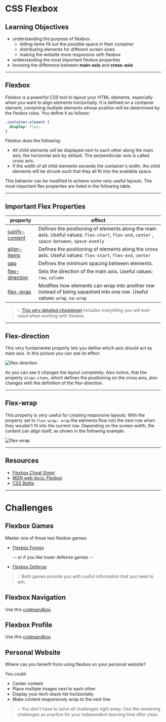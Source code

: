 # CSS Flexbox

## Learning Objectives

- understanding the purpose of flexbox:
  - letting items fill out the possible space in their container
  - distributing elements for different screen sizes
  - making the website more responsive with flexbox
- understanding the most important flexbox properties
- knowing the difference between **main-axis** and **cross-axis**

---

## Flexbox

Flexbox is a powerful CSS tool to layout your HTML elements, especially when you want to align
elements horizontally. It is defined on a container element, containing multiple elements whose
position will be determined by the flexbox rules. You define it as follows:

```css
.container-element {
  display: flex;
}
```

Flexbox does the following:

- All child elements will be displayed next to each other along the main axis, the horizontal axis
  by default. The perpendicular axis is called cross axis.
- If the width of all child elements exceeds the container's width, the child elements will be
  shrunk such that they all fit into the available space.

This behavior can be modified to achieve some very useful layouts. The most important flex
properties are listed in the following table.

---

## Important Flex Properties

| property                                                                            | effect                                                                                                                                       |
| ----------------------------------------------------------------------------------- | -------------------------------------------------------------------------------------------------------------------------------------------- |
| [justify-content](https://developer.mozilla.org/en-US/docs/Web/CSS/justify-content) | Defines the positioning of elements along the main axis. Useful values: `flex-start`, `flex-end`, `center` , `space-between`, `space-evenly` |
| [align-items](https://developer.mozilla.org/en-US/docs/Web/CSS/align-items)         | Defines the positioning of elements along the cross axis. Useful values: `flex-start`, `flex-end`, `center`                                  |
| [gap](https://developer.mozilla.org/en-US/docs/Web/CSS/gap)                         | Defines the minimum spacing between elements.                                                                                                |
| [flex-direction](https://developer.mozilla.org/en-US/docs/Web/CSS/flex-direction)   | Sets the direction of the main axis. Useful values: `row`, `column`                                                                          |
| [flex-wrap](https://developer.mozilla.org/en-US/docs/Web/CSS/flex-wrap)             | Modifies how elements can wrap into another row instead of being squashed into one row. Useful values: `wrap`, `no-wrap`                     |

> 💡 [This very detailed cheatsheet](https://css-tricks.com/snippets/css/a-guide-to-flexbox/)
> includes everything you will ever need when working with flexbox.

---

## Flex-direction

This very fundamental property lets you define which axis should act as main axis. In this picture
you can see its effect.

![flex-direction](assets/flex-direction.png)

As you can see it changes the layout completely. Also notice, that the property `align-items`, which
defines the positioning on the cross axis, also changes with the definition of the flex-direction.

---

## Flex-wrap

This property is very useful for creating responsive layouts. With the property set to
`flex-wrap: wrap` the elements flow into the next row when they wouldn't fit into the current row.
Depending on the screen width, the content can align itself, as shown in the following example.

![flex-wrap](assets/flex-wrap.png)

---

## Resources

- [Flexbox Cheat Sheet](https://css-tricks.com/snippets/css/a-guide-to-flexbox/)
- [MDN web docs: Flexbox](https://developer.mozilla.org/en-US/docs/Learn/CSS/CSS_layout/Flexbox)
- [CSS Battle](https://cssbattle.dev/)

---

# Challenges

## Flexbox Games

Master one of these two flexbox games:

- [Flexbox Froggy](https://flexboxfroggy.com)

  -- or if you like tower defense games --

- [Flexbox Defense](http://www.flexboxdefense.com/)

> 💡 Both games provide you with useful information that you need to win.

## Flexbox Navigation

Use this
[codesandbox](https://codesandbox.io/s/github/neuefische/web-exercises/tree/main/sessions/css-flexbox/navigation?file=/css/styles.css).

## Flexbox Profile

Use this
[codesandbox](https://codesandbox.io/s/github/neuefische/web-exercises/tree/main/sessions/css-flexbox/profile?file=/css/styles.css).

## Personal Website

Where can you benefit from using flexbox on your personal website?

You could:

- Center content
- Place multiple images next to each other
- Display your tech-stack-list horizontally
- Make content responsively wrap to the next line

> 💡 You don't have to solve all challenges right away. Use the remaining challenges as practice for
> your independent learning time after class.
